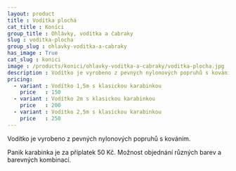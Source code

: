 ```yaml
---
layout: product
title : Vodítka plochá
cat_title : Koníci
group_title : Ohlávky, vodítka a čabraky
slug : voditka-plocha
group_slug : ohlavky-voditka-a-cabraky
has_image : True
cat_slug : konici
image : /products/konici/ohlavky-voditka-a-cabraky/voditka-plocha.jpg
description : Vodítko je vyrobeno z pevných nylonových popruhů s kováním.
pricing:
  - variant : Vodítko 1,5m s klasickou karabinkou
    price   : 150
  - variant : Vodítko 2m s klasickou karabinkou
    price   : 200
  - variant : Vodítko 2,5m s klasickou karabinkou
    price   : 250
---
```


Vodítko je vyrobeno z pevných nylonových popruhů s kováním.

Panik karabinka je za příplatek 50&nbsp;Kč.
Možnost objednání různých barev a barevných kombinací.

